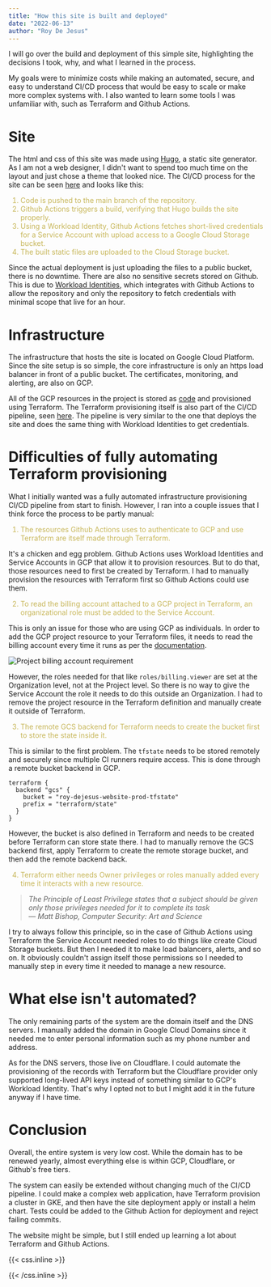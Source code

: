 ```yaml
---
title: "How this site is built and deployed"
date: "2022-06-13"
author: "Roy De Jesus"
---
```


I will go over the build and deployment of this simple site, highlighting the decisions I took, why, and what I learned in the process.

My goals were to minimize costs while making an automated, secure, and easy to understand CI/CD process that would be easy to scale or make more complex systems with. I also wanted to learn some tools I was unfamiliar with, such as Terraform and Github Actions.

# Site
The html and css of this site was made using [Hugo](https://github.com/gohugoio/hugo), a static site generator. As I am not a web designer, I didn't want to spend too much time on the layout and just chose a theme that looked nice. The CI/CD process for the site can be seen [here](https://github.com/roydejesus1031/website/blob/main/.github/workflows/deploy-website.yml) and looks like this:

1. Code is pushed to the main branch of the repository.
2. Github Actions triggers a build, verifying that Hugo builds the site properly.
3. Using a Workload Identity, Github Actions fetches short-lived credentials for a Service Account with upload access to a Google Cloud Storage bucket.
4. The built static files are uploaded to the Cloud Storage bucket.

Since the actual deployment is just uploading the files to a public bucket, there is no downtime. There are also no sensitive secrets stored on Github. This is due to [Workload Identities](https://cloud.google.com/blog/products/identity-security/enabling-keyless-authentication-from-github-actions), which integrates with Github Actions to allow the repository and only the repository to fetch credentials with minimal scope that live for an hour.

# Infrastructure
The infrastructure that hosts the site is located on Google Cloud Platform. Since the site setup is so simple, the core infrastructure is only an https load balancer in front of a public bucket. The certificates, monitoring, and alerting, are also on GCP.

All of the GCP resources in the project is stored as [code](https://github.com/roydejesus1031/website/tree/main/terraform) and provisioned using Terraform. The Terraform provisioning itself is also part of the CI/CD pipeline, seen [here](https://github.com/roydejesus1031/website/blob/main/.github/workflows/deploy-infra.yml). The pipeline is very similar to the one that deploys the site and does the same thing with Workload Identities to get credentials.

# Difficulties of fully automating Terraform provisioning
What I initially wanted was a fully automated infrastructure provisioning CI/CD pipeline from start to finish. However, I ran into a couple issues that I think force the process to be partly manual:

1. The resources Github Actions uses to authenticate to GCP and use Terraform are itself made through Terraform.

It's a chicken and egg problem. Github Actions uses Workload Identities and Service Accounts in GCP that allow it to provision resources. But to do that, those resources need to first be created by Terraform. I had to manually provision the resources with Terraform first so Github Actions could use them.

2. To read the billing account attached to a GCP project in Terraform, an organizational role must be added to the Service Account.

This is only an issue for those who are using GCP as individuals. In order to add the GCP project resource to your Terraform files, it needs to read the billing account every time it runs as per the [documentation](https://registry.terraform.io/providers/hashicorp/google/latest/docs/resources/google_project).

![Project billing account requirement](/images/terraform_billing.jpg 'Billing permissions required')

However, the roles needed for that like `roles/billing.viewer` are set at the Organization level, not at the Project level. So there is no way to give the Service Account the role it needs to do this outside an Organization. I had to remove the project resource in the Terraform definition and manually create it outside of Terraform.

3. The remote GCS backend for Terraform needs to create the bucket first to store the state inside it.

This is similar to the first problem. The `tfstate` needs to be stored remotely and securely since multiple CI runners require access. This is done through a remote bucket backend in GCP.

```hcl
terraform {
  backend "gcs" {
    bucket = "roy-dejesus-website-prod-tfstate"
    prefix = "terraform/state"
  }
}
```

However, the bucket is also defined in Terraform and needs to be created before Terraform can store state there. I had to manually remove the GCS backend first, apply Terraform to create the remote storage bucket, and then add the remote backend back.

4. Terraform either needs Owner privileges or roles manually added every time it interacts with a new resource.

> *The Principle of Least Privilege states that a subject should be given only those privileges needed for it to complete its task*<br>
> — <cite>Matt Bishop, Computer Security: Art and Science</cite>

I try to always follow this principle, so in the case of Github Actions using Terraform the Service Account needed roles to do things like create Cloud Storage buckets. But then I needed it to make load balancers, alerts, and so on. It obviously couldn't assign itself those permissions so I needed to manually step in every time it needed to manage a new resource.

# What else isn't automated?
The only remaining parts of the system are the domain itself and the DNS servers. I manually added the domain in Google Cloud Domains since it needed me to enter personal information such as my phone number and address.

As for the DNS servers, those live on Cloudflare. I could automate the provisioning of the records with Terraform but the Cloudflare provider only supported long-lived API keys instead of something similar to GCP's Workload Identity. That's why I opted not to but I might add it in the future anyway if I have time.

# Conclusion
Overall, the entire system is very low cost. While the domain has to be renewed yearly, almost everything else is within GCP, Cloudflare, or Github's free tiers.

The system can easily be extended without changing much of the CI/CD pipeline. I could make a complex web application, have Terraform provision a cluster in GKE, and then have the site deployment apply or install a helm chart. Tests could be added to the Github Action for deployment and reject failing commits.

The website might be simple, but I still ended up learning a lot about Terraform and Github Actions.

{{< css.inline >}}
<style>
li { color: #c7b658; }
</style>
{{< /css.inline >}}
